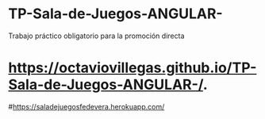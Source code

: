 # TP-Sala-de-Juegos-ANGULAR-
Trabajo práctico obligatorio para la promoción directa

# https://octaviovillegas.github.io/TP-Sala-de-Juegos-ANGULAR-/.

#https://saladejuegosfedevera.herokuapp.com/
